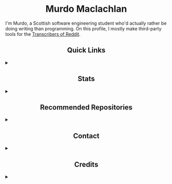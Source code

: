 <h1 align="center">Murdo Maclachlan</h1>

I'm Murdo, a Scottish software engineering student who'd actually rather be doing writing than programming. On this profile, I mostly make third-party tools for the [Transcribers of Reddit](https://reddit.com/r/TranscribersOfReddit).

<h2 align="center">Quick Links</h2>
<details>
    <summary></summary>

[![Website](https://img.shields.io/badge/my_website-%23ED8B00.svg?style=for-the-badge&color=black)](https://murdomaclachlan.github.io/website)
[![Reddit](https://img.shields.io/badge/Reddit-FF4500?style=for-the-badge&logo=reddit&logoColor=white)](https://www.reddit.com/u/murdomaclachlan)
[![Twitch](https://img.shields.io/badge/Twitch-9347FF?style=for-the-badge&logo=twitch&logoColor=white)](https://www.twitch.tv/murdomaclachlan)
[![Twitter](https://img.shields.io/badge/Twitter-%231DA1F2.svg?style=for-the-badge&logo=Twitter&logoColor=white)](https://www.twitter.com/murdomaclachlan)
[![YouTube](https://img.shields.io/badge/YouTube-%23FF0000.svg?style=for-the-badge&logo=YouTube&logoColor=white)](https://www.youtube.com/channel/UCFC6WprQlC7q2pwJEhaCPfA)
[![ko-fi](https://ko-fi.com/img/githubbutton_sm.svg)](https://ko-fi.com/V7V66H0A6)

</details>

<h2 align="center">Stats</h2>
<details>
    <summary></summary>

<img align="left" src="https://github-readme-stats.vercel.app/api/top-langs?username=murdomaclachlan&langs_count=10&show_icons=true&theme=vision-friendly-dark&locale=en" alt="Graph showing the most used languages on GitHub for Murdo Maclachlan." />
<img src="https://github-readme-stats.vercel.app/api?username=murdomaclachlan&show_icons=true&theme=vision-friendly-dark&locale=en&include_all_commits=true" alt="theodorehua" />
    
<br /><br /><br />

I have experience with the following languages:

- Python, Java, JavaScript, HTML, CSS, Shell, SQL

I have some, minimal experience in the following languages:

- C, OCaml, PHP, Erlang, R

I do not have any real experience with Ruby; it shows on my "Most Used Languages" because my blog is made with Jekyll.
    
<br>

</details>

<h2 align="center">Recommended Repositories</h2>
<details>
    <summary></summary>

<a href="https://github.com/MurdoMaclachlan/oscr">
  <img align="center" src="https://github-readme-stats.vercel.app/api/pin/?username=murdomaclachlan&repo=oscr&theme=vision-friendly-dark" />
</a>
<a href="https://github.com/MurdoMaclachlan/ToR-Repost-Collection">
  <img align="center" src="https://github-readme-stats.vercel.app/api/pin/?username=murdomaclachlan&repo=tor-repost-collection&theme=vision-friendly-dark" />
</a>
<a href="https://github.com/MurdoMaclachlan/unofficial-tor-apps">
  <img align="center" src="https://github-readme-stats.vercel.app/api/pin/?username=murdomaclachlan&repo=unofficial-tor-apps&theme=vision-friendly-dark" />
</a>
<a href="https://github.com/MurdoMaclachlan/grimrock-import">
  <img align="center" src="https://github-readme-stats.vercel.app/api/pin/?username=murdomaclachlan&repo=grimrock-import&theme=vision-friendly-dark" />
</a>
<a href="https://github.com/MurdoMaclachlan/tadr">
  <img align="center" src="https://github-readme-stats.vercel.app/api/pin/?username=murdomaclachlan&repo=tadr&theme=vision-friendly-dark" />
</a>
<a href="https://github.com/MurdoMaclachlan/bash-aliases">
  <img align="center" src="https://github-readme-stats.vercel.app/api/pin/?username=murdomaclachlan&repo=bash-aliases&theme=vision-friendly-dark" />
</a>
    
</details>

<h2 align="center">Contact</h2>
<details>
    <summary></summary>

My website can be found [here](https://murdomaclachlan.github.io/website).

You can contact me for purposes relating to my public projects at [murdomaclachlan@duck.com](mailto:murdomaclachlan@duck.com).

</details>

<h2 align="center">Credits</h2>
<details>
    <summary></summary>
    <ul>
        <li><a href="https://github.com/anuraghazra">anuraghazra</a>, for the <a href="https://github.com/anuraghazra/github-readme-stats">stats cards</a>.
        <li><a href="https://github.com/Ileriayo/">Ileriayo</a>, for the <a href="https://github.com/Ileriayo/markdown-badges">profile badges</a>.
    </ul>
</details>

<!--
<h2 align="center">Template</h2>
<details>
    <summary></summary>
</details>
-->
